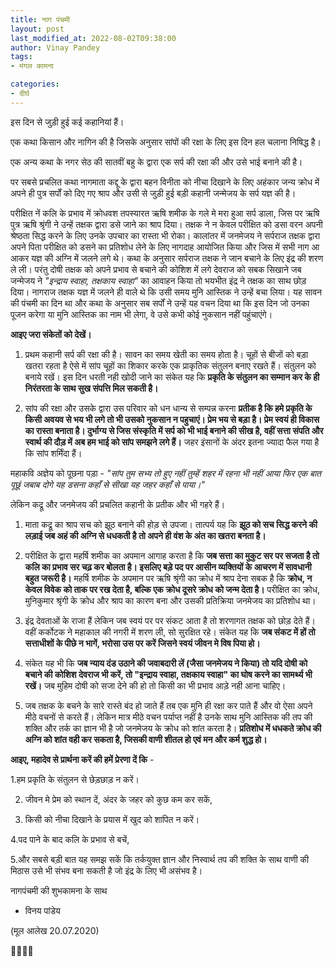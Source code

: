 ```yaml
---
title: नाग पंचमी
layout: post
last_modified_at: 2022-08-02T09:38:00
author: Vinay Pandey
tags:
- मंगल कामना

categories:
- दीर्घ
---
```

इस दिन से जुड़ी हुई कई कहानियां हैं। 

एक कथा किसान और नागिन की है जिसके अनुसार सांपों की रक्षा के लिए इस दिन हल चलाना निषिद्ध है। 

एक अन्य कथा के नगर सेठ की सातवीं बहु के द्वारा एक सर्प की रक्षा की और उसे भाई बनाने की है। 

पर सबसे प्रचलित कथा नागमाता कद्दू के द्वारा बहन विनीता को नीचा दिखाने के लिए अहंकार जन्य क्रोध में अपने ही पुत्र सर्पों को दिए गए श्राप और उसी से जुड़ी हुई बड़ी कहानी जन्मेजय के सर्प यज्ञ की है। 

परीक्षित नें कलि के प्रभाव में क्रोधवश तपस्यारत ऋषि शमीक के गले मे मरा हुआ सर्प डाला, जिस पर ऋषि पुत्र ऋषि श्रृंगी ने उन्हें तक्षक द्वारा डसे जाने का  श्राप दिया। तक्षक ने न केवल परीक्षित को डसा वरन अपनी श्रेष्ठता सिद्ध करने के लिए उनके उपचार का रास्ता भी रोका। कालांतर में जनमेजय ने  सर्पराज तक्षक द्वारा अपने पिता परीक्षित को डसने का प्रतिशोध लेने के लिए नागदाह आयोजित किया और जिस में सभी नाग आ आकर यज्ञ की अग्नि में जलने लगे थे। कथा के अनुसार सर्पराज तक्षक ने जान बचाने के लिए इंद्र की शरण ले ली। परंतु दोषी तक्षक को अपने प्रभाव से बचाने की कोशिश में लगे देवराज को सबक सिखाने जब जन्मेजय  ने *"इन्द्राय स्वाहा, तक्षकाय स्वाहा"* का आवाहन किया तो भयभीत इंद्र ने तक्षक का साथ छोड़ दिया। नागराज तक्षक यज्ञ में जलने ही वाले थे कि उसी समय मुनि आस्तिक ने उन्हें बचा लिया। यह सावन की पंचमी का दिन था और कथा के अनुसार सब सर्पों ने उन्हें यह वचन दिया था कि इस दिन जो उनका पूजन करेगा या मुनि आस्तिक का नाम भी लेगा, वे उसे कभी कोई नुकसान नहीं पहुंचाएंगे।

**आइए जरा संकेतों को देखें।**

1. प्रथम कहानी सर्प की रक्षा की है। सावन का समय खेती का समय होता है। चूहों से बीजों को बड़ा खतरा रहता है ऐसे में सांप चूहों का शिकार करके एक प्राकृतिक संतुलन बनाए रखते हैं। संतुलन को बनाये रखें। इस दिन धरती नही खोदी जाने का संकेत यह कि **प्रकृति के संतुलन का सम्मान कर के ही निरंतरता के साथ सुख संपत्ति मिल सकती है।**

2. सांप की रक्षा और उसके द्वारा उस परिवार को धन धान्य से सम्पन्न करना **प्रतीक है कि हमे प्रकृति के किसी अवयव से भय भी लगे तो भी उसको नुकसान न पहुचाएं। प्रेम भय से बड़ा है। प्रेम स्वयं ही विकास का रास्ता बनाता है। दुर्भाग्य से जिस संस्कृति में सर्प को भी भाई बनाने की सीख है, वहीं सत्ता संपति और स्वार्थ की दौड़ में अब हम भाई को सांप समझने लगे हैं।** जहर इंसानों के अंदर इतना ज्यादा फैल गया है कि सांप शर्मिंदा हैं।

महाकवि अज्ञेय को पूछना पड़ा -
*"सांप*
*तुम सभ्य तो हुए नहीं*
*तुम्हें शहर में रहना भी नहीं आया*
*फिर एक बात पूछूं*
*जबाब दोगे*
*यह डसना कहाँ से सीखा*
*यह जहर कहाँ से पाया।"*

लेकिन कद्रू और जनमेजय की प्रचलित कहानी के प्रतीक और भी गहरे हैं। 

1. माता कद्रू का श्राप सच को झूठ बनाने की होड़ से उपजा।  तात्पर्य यह कि **झूठ को सच सिद्ध करने की लड़ाई जब अहं की अग्नि से धधकती है तो अपने ही वंश के अंत का खतरा बनता है।**

2. परीक्षित के द्वारा महर्षि शमीक का अपमान आगाह करता है कि **जब सत्ता का मुकुट सर पर सजता है तो कलि का प्रभाव सर चढ़ कर बोलता है। इसलिए बड़े पद पर आसीन व्यक्तियों के आचरण में सावधानी बहुत जरूरी है।**  महर्षि शमीक के अपमान पर ऋषि श्रृंगी का क्रोध में श्राप देना सबक है कि **क्रोध, न केवल विवेक को ताक पर रख देता है, बल्कि एक क्रोध दूसरे क्रोध को जन्म देता है।** परीक्षित का क्रोध, मुनिकुमार श्रृंगी के क्रोध और श्राप का कारण बना और उसकी प्रतिक्रिया जनमेजय का प्रतिशोध था। 

3. इंद्र देवताओं के राजा हैं लेकिन जब स्वयं पर पर संकट आता है तो शरणागत तक्षक को छोड़ देते हैं। वहीं कर्कोटक ने महाकाल की नगरी में शरण ली, सो सुरक्षित रहे। संकेत यह कि **जब संकट में हों तो सत्ताधीशों के पीछे न भागें, भरोसा उस पर करें जिसने स्वयं जीवन मे विष पिया हो।**  

4. संकेत यह भी कि **जब न्याय दंड उठाने की जवाबदारी लें (जैसा जनमेजय ने किया) तो यदि दोषी को बचाने की कोशिश देवराज भी करें, तो "इन्द्राय स्वाहा, तक्षकाय स्वाहा" का घोष करने का सामर्थ्य भी रखें।** जब मुहिम दोषी को सजा देने की हो तो किसी का भी प्रभाव आड़े नही आना चाहिए। 

5. जब तक्षक के बचने के सारे रास्ते बंद हो जाते हैं तब एक मुनि ही रक्षा कर पाते हैं और वो ऐसा अपने मीठे वचनों से करते हैं। लेकिन मात्र मीठे वचन  पर्याप्त नहीं है उनके साथ मुनि आस्तिक की तप की शक्ति और तर्क का ज्ञान भी है जो जनमेजय के क्रोध को शांत करता है। **प्रतिशोध में धधकते क्रोध की अग्नि को शांत वही कर सकता है, जिसकी वाणी शीतल हो एवं मन और कर्म शुद्ध हो।**

 **आइए, महादेव से प्रार्थना करें की हमें प्रेरणा दें कि**  -

1.हम प्रकृति के संतुलन से छेड़छाड़ न करें।

2. जीवन मे प्रेम को स्थान दें, अंदर के जहर को कुछ कम कर सकें,

3. किसी को नीचा दिखाने के प्रयास में खुद को शापित न करें।

4.पद पाने के बाद कलि के प्रभाव से बचें,

5.और सबसे बड़ी बात यह समझ सकें कि तर्कयुक्त ज्ञान और निस्वार्थ तप की शक्ति के साथ वाणी की मिठास उसे भी संभव बना सकती है जो इंद्र के लिए भी असंभव है।

नागपंचमी की शुभकामना के साथ 

- विनय पांडेय

(मूल आलेख 20.07.2020)

🙏🌷🌷🙏


